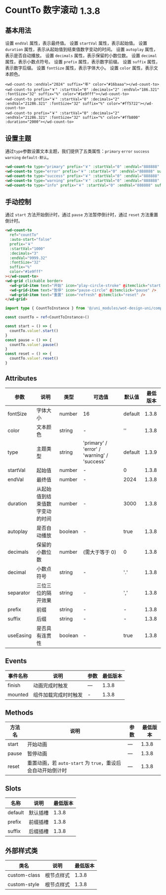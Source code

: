 # CountTo 数字滚动<el-tag text style="vertical-align: middle;margin-left:8px;" effect="plain">1.3.8</el-tag>

## 基本用法

设置 `endVal` 属性，表示最终值。
设置 `startVal` 属性，表示起始值。
设置 `duration` 属性，表示从起始值到结束值数字变动的时间。
设置 `autoplay` 属性，表示是否自动播放。
设置 `decimals` 属性，表示保留的小数位数。
设置 `decimal` 属性，表示小数点符号。
设置 `prefix` 属性，表示数字前缀。
设置 `suffix` 属性，表示数字后缀。
设置 `fontSize` 属性，表示字体大小。
设置 `color` 属性，表示文本颜色。

```vue
<wd-count-to :endVal="2024" suffix="年" color="#16baaa"></wd-count-to>
<wd-count-to prefix="￥" :startVal="0" :decimals="2" :endVal="186.321" :fontSize="32" suffix="%" color="#1e9fff"></wd-count-to>
<wd-count-to prefix="￥" :startVal="0" :decimals="2" :endVal="21286.321" :fontSize="32" suffix="%" color="#ff5722"></wd-count-to>
<wd-count-to prefix="￥" :startVal="0" :decimals="2" :endVal="21286.321" :fontSize="32" suffix="%" color="#ffb800" :duration="2000"></wd-count-to>
```

## 设置主题

通过<code>type</code>参数设置文本主题，我们提供了五类属性：<code>primary</code> <code>error</code> <code>success</code> <code>warning</code> <code>default-默认</code>。

```html
<wd-count-to type="primary" prefix="￥" :startVal="0" :endVal="888888" suffix="%"></wd-count-to>
<wd-count-to type="error" prefix="￥" :startVal="0" :endVal="888888" suffix="%"></wd-count-to>
<wd-count-to type="success" prefix="￥" :startVal="0" :endVal="888888" suffix="%"></wd-count-to>
<wd-count-to type="warning" prefix="￥" :startVal="0" :endVal="888888" suffix="%"></wd-count-to>
<wd-count-to type="info" prefix="￥" :startVal="0" :endVal="888888" suffix="%"></wd-count-to>
```

## 手动控制

通过 `start` 方法开始倒计时，通过 `pause` 方法暂停倒计时，通过 `reset` 方法重置倒计时。

```html
<wd-count-to
  ref="countTo"
  :auto-start="false"
  prefix="￥"
  :startVal="1000"
  :decimals="3"
  :endVal="9999.32"
  :fontSize="32"
  suffix="%"
  color="#1e9fff"
></wd-count-to>
<wd-grid clickable border>
  <wd-grid-item text="开始" icon="play-circle-stroke" @itemclick="start" />
  <wd-grid-item text="暂停" icon="pause-circle" @itemclick="pause" />
  <wd-grid-item text="重置" icon="refresh" @itemclick="reset" />
</wd-grid>
```

```ts
import type { CountToInstance } from '@/uni_modules/wot-design-uni/components/wd-count-to/types'

const countTo = ref<CountToInstance>()

const start = () => {
  countTo.value!.start()
}
const pause = () => {
  countTo.value!.pause()
}
const reset = () => {
  countTo.value!.reset()
}
```

## Attributes

| 参数      | 说明                           | 类型    | 可选值                                      | 默认值  | 最低版本 |
| --------- | ------------------------------ | ------- | ------------------------------------------- | ------- | -------- |
| fontSize  | 字体大小                       | number  | 16                                          | default | 1.3.8    |
| color     | 文本颜色                       | string  | -                                           | ''      | 1.3.8    |
| type      | 主题类型                       | string  | 'primary' / 'error' / 'warning' / 'success' | default | 1.3.9    |
| startVal  | 起始值                         | number  | -                                           | 0       | 1.3.8    |
| endVal    | 最终值                         | number  | -                                           | 2024    | 1.3.8    |
| duration  | 从起始值到结束值数字变动的时间 | number  | -                                           | 3000    | 1.3.8    |
| autoplay  | 是否自动播放                   | boolean | -                                           | true    | 1.3.8    |
| decimals  | 保留的小数位数                 | number  | (需大于等于 0)                              | 0       | 1.3.8    |
| decimal   | 小数点符号                     | string  | -                                           | '.'     | 1.3.8    |
| separator | 三位三位的隔开效果             | string  | -                                           | ','     | 1.3.8    |
| prefix    | 前缀                           | string  | -                                           | -       | 1.3.8    |
| suffix    | 后缀                           | string  | -                                           | -       | 1.3.8    |
| useEasing | 是否具有连贯性                 | boolean | -                                           | true    | 1.3.8    |

## Events

| 事件名称 | 说明                 | 参数 | 最低版本 |
| -------- | -------------------- | ---- | -------- |
| finish   | 动画完成时触发       | —    | 1.3.8    |
| mounted  | 组件加载完成时时触发 | -    | 1.3.8    |

## Methods

| 方法名 | 说明                                                        | 参数 | 最低版本 |
| ------ | ----------------------------------------------------------- | ---- | -------- |
| start  | 开始动画                                                    | —    | 1.3.8    |
| pause  | 暂停动画                                                    | —    | 1.3.8    |
| reset  | 重置动画，若 `auto-start` 为 `true`，重设后会自动开始倒计时 | —    | 1.3.8    |

## Slots

| 名称    | 说明     | 最低版本 |
| ------- | -------- | -------- |
| default | 默认插槽 | 1.3.8    |
| prefix  | 前缀插槽 | 1.3.8    |
| suffix  | 后缀插槽 | 1.3.8    |

## 外部样式类

| 类名         | 说明       | 最低版本 |
| ------------ | ---------- | -------- |
| custom-class | 根节点样式 | 1.3.8    |
| custom-style | 根节点样式 | 1.3.8    |

